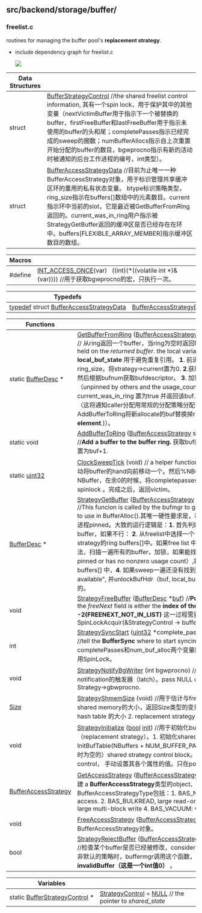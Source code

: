 ## src/backend/storage/buffer/

### freelist.c

routines for managing the buffer pool's **replacement strategy**.

* include dependency graph for freelist.c

  ![](http://doxygen.postgresql.org/freelist_8c__incl.png)



| Data Structures |                                          |
| --------------- | ---------------------------------------- |
| struct          | [BufferStrategyControl](http://doxygen.postgresql.org/structBufferStrategyControl.html)   //the shared freelist control information, 其有一个spin lock，用于保护其中的其他变量（nextVictimBuffer用于指示下一个被替换的buffer，firstFreeBuffer和lastFreeBuffer用于指示未使用的buffer的头和尾；completePasses指示已经完成的sweep的圈数；numBufferAllocs指示自上次重置开始分配的buffer的数目，bgwprocno指示有新的活动时被通知的后台工作进程的编号，int类型）。 |
| struct          | [BufferAccessStrategyData](http://doxygen.postgresql.org/structBufferAccessStrategyData.html)  //目前为止唯一一种BufferAccessStrategy对象，用于标识管理共享缓冲区环的重用的私有状态变量。 btype标识策略类型，ring_size指示在buffers[]数组中的元素数目。current指示环中当前的slot，它是最近被GetBufferFromRing返回的。current_was_in_ring用户指示被StrategyGetBuffer返回的缓冲区是否已经存在在环中。buffers[FLEXIBLE_ARRAY_MEMBER]指示缓冲区数目的数组。 |

| Macros  |                                          |
| ------- | ---------------------------------------- |
| #define | [INT_ACCESS_ONCE](http://doxygen.postgresql.org/freelist_8c.html#aa27b472235c88ab973d09313a85e351c)(var)   ((int)(*((volatile int *)&(var))))   //用于获取bgwprocno的宏，只执行一次。 |

| Typedefs                                 |                                          |
| ---------------------------------------- | ---------------------------------------- |
| [typedef](http://doxygen.postgresql.org/mingwcompat_8c.html#ad87859e2d4486b3c76fa7783ab3d2ccc) struct [BufferAccessStrategyData](http://doxygen.postgresql.org/structBufferAccessStrategyData.html) | [BufferAccessStrategyData](http://doxygen.postgresql.org/freelist_8c.html#a4f7a1d827eb6feec831284295c769b8e) |

| Functions                                |                                          |
| ---------------------------------------- | ---------------------------------------- |
| static [BufferDesc](http://doxygen.postgresql.org/structBufferDesc.html) * | [GetBufferFromRing](http://doxygen.postgresql.org/freelist_8c.html#af97f0137b5d159df32a0587bb6d21dfe) ([BufferAccessStrategy](http://doxygen.postgresql.org/buf_8h.html#aa259999f7bb734ea3bb310d66d1f6f1c) strategy, [uint32](http://doxygen.postgresql.org/c_8h.html#a1134b580f8da4de94ca6b1de4d37975e) *buf_state)  // 从ring返回一个buffer，当ring为空时返回NULL。                    **bufhdr** spin lock is held on the _returned buffer_.  the local variable **(unsigned int) local_buf_state** 用于避免重复引用。                          **1**. 前进一个slot，如果超过了ring_size，将strategy->current置为0.   **2**.获取current buffer的bufnum，然后根据bufnum获取bufdescriptor。 **3**. 加锁，检查该buf是否可用（unpinned by others  and the usage_count = 0 or 1.）若果可用，将current_was_in_ring 置为true 并返回该buf.  **4**。 如果当前不可用，返回空（这将通知caller分配用常规的分配策略分配一个新的buffer，然后通过AddBufferToRing将新allocate的buf替换掉ring中的某个element(**current element**.)）。 |
| static void                              | [AddBufferToRing](http://doxygen.postgresql.org/freelist_8c.html#a8584c63821c8750d3f5f90d1b1c60f7d) ([BufferAccessStrategy](http://doxygen.postgresql.org/buf_8h.html#aa259999f7bb734ea3bb310d66d1f6f1c) strategy, [BufferDesc](http://doxygen.postgresql.org/structBufferDesc.html) *[buf](http://doxygen.postgresql.org/pg__test__fsync_8c.html#ac14417684334d01b4e1e807a19d92816))   //**Add a buffer to the buffer ring.**          获取buf的下一个bufdesc，将current置为buf+1. |
| static [uint32](http://doxygen.postgresql.org/c_8h.html#a1134b580f8da4de94ca6b1de4d37975e) | [ClockSweepTick](http://doxygen.postgresql.org/freelist_8c.html#a6aa2c55917e93afda5ca67bb8f590179) (void)   // a helper function for StrategyGetBuffer().      自动将buffer的hand向前移动一个。然后%NBuffer，如果victim大于或等于NBuffer，在余0的时候，将completepasses+1，这一过程需要使用spinlock     。完成之后，返回victim。 |
| [BufferDesc](http://doxygen.postgresql.org/structBufferDesc.html) * | [StrategyGetBuffer](http://doxygen.postgresql.org/freelist_8c.html#a809c8062ec1615e6077618e19aa641c6) ([BufferAccessStrategy](http://doxygen.postgresql.org/buf_8h.html#aa259999f7bb734ea3bb310d66d1f6f1c) strategy, [uint32](http://doxygen.postgresql.org/c_8h.html#a1134b580f8da4de94ca6b1de4d37975e) *buf_state)    //This funcion is called by the bufmgr to get the next candidate buffer to use in BufferAlloc().其唯一硬性要求是，被选中的buffer当前不能被任何进程pinned。大致的运行逻辑是：**1**. 首先判断能否根据strategy选择一个buffer，如果不行： **2**. 从freelist中选择一个（firstFreeBuffer），添加到strategy的ring buffers[]中。如果free list 中没有：**3**. 执行clock sweep算法，扫描一遍所有的buffer，加锁，如果能找到可用的buffer（buffer is not pinned or has no nonzero usage count）,将其加入strategy中的ring buffers[] 中，**4**. 如果sweep一遍还没有找到，报错“no unpinned buffers available", 并unlockBufHdr（buf, local_buf_state）,可见该锁是private的。 |
| void                                     | [StrategyFreeBuffer](http://doxygen.postgresql.org/freelist_8c.html#aeef7d6188c8a98a4d3f28072c28283c9) ([BufferDesc](http://doxygen.postgresql.org/structBufferDesc.html) *[buf](http://doxygen.postgresql.org/pg__test__fsync_8c.html#ac14417684334d01b4e1e807a19d92816))   //**Put a buffer on the freelist.**    the _freeNext_ field is either the **index of the next freelist entry** or **-2(FREENEXT_NOT_IN_LIST)**   这一过程需要使用SpinLock by：  SpinLockAcquir(&StrategyControl -> buffer_strategy_lock); |
| int                                      | [StrategySyncStart](http://doxygen.postgresql.org/freelist_8c.html#a24f84a1e1ff55aa9c4bef3d3ccc17d99) ([uint32](http://doxygen.postgresql.org/c_8h.html#a1134b580f8da4de94ca6b1de4d37975e) *complete_passes, [uint32](http://doxygen.postgresql.org/c_8h.html#a1134b580f8da4de94ca6b1de4d37975e) *num_buf_alloc)   //tell the **BufferSync** where to start syncing.  其实就是用于completePasses和num_buf_alloc两个变量随buffer的变动而同步更新。使用SpinLock。 |
| void                                     | [StrategyNotifyBgWriter](http://doxygen.postgresql.org/freelist_8c.html#aabbd7d3891afc1d8531c3871d08d4b28) (int bgwprocno)   //用于设置或清除allocation notification的触发器（latch）。pass NULL or the bgwriterlatch to Strategy->gbwprocno. |
| [Size](http://doxygen.postgresql.org/c_8h.html#af9ecec2d692138fab9167164a457cbd4) | [StrategyShmemSize](http://doxygen.postgresql.org/freelist_8c.html#adbe5f0df495ebbb85647bbcbd56cdd19) (void)  //用于估计与freelist有关的数据结构占用的shared memory的大小，返回Size类型的变量。  这其中包括：1. lookup hash table 的大小 2. replacement strategy control block的大小。 |
| void                                     | [StrategyInitialize](http://doxygen.postgresql.org/freelist_8c.html#a7b80da0e58605d216e893cca1163c0ef) ([bool](http://doxygen.postgresql.org/c_8h.html#ad5c9d4ba3dc37783a528b0925dc981a0) [init](http://doxygen.postgresql.org/pgbench_8c.html#aecb29b724899d75f7c73d81e8ed7d8bc))   //用于初始化buffer cache替换策略（replacement strategy）。1. 初始化shared buffer hash table： InitBufTable(NBuffers + NUM_BUFFER_PARTITIONS)  2.获取or新建（暂时为空的）shared strategy control block。  3. 如果没有找到strategy control， 手动设置其各个属性的值。只在postmaster中做一次该项工作。 |
| [BufferAccessStrategy](http://doxygen.postgresql.org/buf_8h.html#aa259999f7bb734ea3bb310d66d1f6f1c) | [GetAccessStrategy](http://doxygen.postgresql.org/freelist_8c.html#a4daaa385db8d1cca3364f2c4054b4c1e) ([BufferAccessStrategyType](http://doxygen.postgresql.org/bufmgr_8h.html#a035a7396b5e9fce5365c7b1deef3fea5) btype)  // 根据btype 创建 a **BufferAccessStrategy**类型的object、这些BufferAccessStrategyType包括：1. BAS_NORMAL: normal random access. 2. BAS_BULKREAD, large read-only scan. 3. BAS_BULKWRITE: large multi-block write 4. BAS_VACUUM: vacuum. |
| void                                     | [FreeAccessStrategy](http://doxygen.postgresql.org/freelist_8c.html#a9ca4f85a6a0d26002f35ed3a4d2d600c) ([BufferAccessStrategy](http://doxygen.postgresql.org/buf_8h.html#aa259999f7bb734ea3bb310d66d1f6f1c) strategy)  //释放一个BufferAccessStrategy对象。 |
| bool                                     | [StrategyRejectBuffer](http://doxygen.postgresql.org/freelist_8c.html#a8928fe17b4e6c8b17ef24432c63c3fcb) ([BufferAccessStrategy](http://doxygen.postgresql.org/buf_8h.html#aa259999f7bb734ea3bb310d66d1f6f1c) strategy, [BufferDesc](http://doxygen.postgresql.org/structBufferDesc.html) *[buf](http://doxygen.postgresql.org/pg__test__fsync_8c.html#ac14417684334d01b4e1e807a19d92816))  //检查某个buffer是否已经被修改，consider 拒绝 a **dirty** buffer.  1. 当使用非默认的策略时，buffermgr调用这个函数，将dirty的current buffer置为**invalidBuffer（这是一个int值0）** 。 |

| Variables                                |                                          |
| ---------------------------------------- | ---------------------------------------- |
| static [BufferStrategyControl](http://doxygen.postgresql.org/structBufferStrategyControl.html) * | [StrategyControl](http://doxygen.postgresql.org/freelist_8c.html#a5618971894c84d99ddd8cc1b918b5601) = [NULL](http://doxygen.postgresql.org/c_8h.html#a070d2ce7b6bb7e5c05602aa8c308d0c4)   // the pointer to _shared_state_ |

